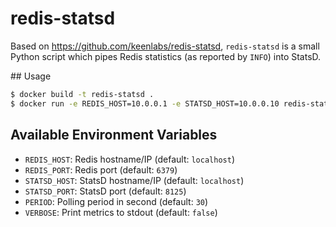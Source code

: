 # redis-statsd

Based on https://github.com/keenlabs/redis-statsd, `redis-statsd` is a small
Python script which pipes Redis statistics (as reported by `INFO`) into StatsD.

## Usage

```bash
$ docker build -t redis-statsd .
$ docker run -e REDIS_HOST=10.0.0.1 -e STATSD_HOST=10.0.0.10 redis-statsd
```

## Available Environment Variables

* `REDIS_HOST`: Redis hostname/IP (default: `localhost`)
* `REDIS_PORT`: Redis port (default: `6379`)
* `STATSD_HOST`: StatsD hostname/IP (default: `localhost`)
* `STATSD_PORT`: StatsD port (default: `8125`)
* `PERIOD`: Polling period in second (default: `30`)
* `VERBOSE`: Print metrics to stdout (default: `false`)
